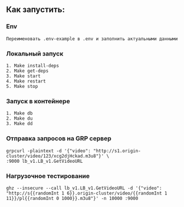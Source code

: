 ## Как запустить:

### Env

```
Переименовать .env-example в .env и заполнить актуальными данными
```

### Локальный запуск

```
1. Make install-deps
2. Make get-deps
3. Make start
4. Make restart
5. Make stop
```

### Запуск в контейнере

```
1. Make db
2. Make du
3. Make dd
```

### Отправка запросов на GRP сервер

```
grpcurl -plaintext -d '{"video": "http://s1.origin-cluster/video/123/xcg2djHckad.m3u8"}' \
:9000 lb_v1.LB_v1.GetVideoURL
```

### Нагрузочное тестирование

```
ghz --insecure --call lb_v1.LB_v1.GetVideoURL -d '{"video": "http://s{{randomInt 1 6}}.origin-cluster/video/{{randomInt 1 11}}/pl{{randomInt 0 1000}}.m3u8"}' -n 10000 :9000
```
